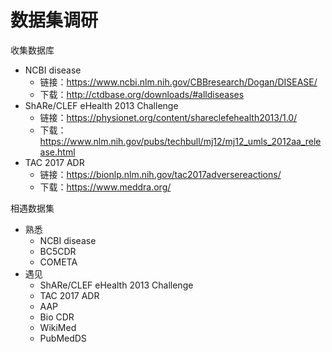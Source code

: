 # 数据集调研

收集数据库

* NCBI disease
  * 链接：https://www.ncbi.nlm.nih.gov/CBBresearch/Dogan/DISEASE/
  * 下载：http://ctdbase.org/downloads/#alldiseases
* ShARe/CLEF eHealth 2013 Challenge
  * 链接：https://physionet.org/content/shareclefehealth2013/1.0/
  * 下载：https://www.nlm.nih.gov/pubs/techbull/mj12/mj12_umls_2012aa_release.html
* TAC 2017 ADR
  * 链接：https://bionlp.nlm.nih.gov/tac2017adversereactions/
  * 下载：https://www.meddra.org/

相遇数据集

* 熟悉
  * NCBI disease
  * BC5CDR
  * COMETA
* 遇见
  * ShARe/CLEF eHealth 2013 Challenge
  * TAC 2017 ADR
  * AAP
  * Bio CDR
  * WikiMed
  * PubMedDS